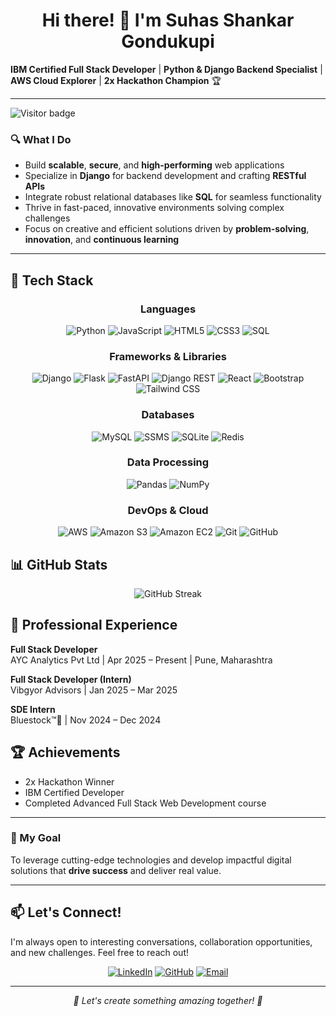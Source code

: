 <div disply=inline-block>
<h1 align="center">Hi there! 👋 I'm Suhas Shankar Gondukupi</h1>

</div>

**IBM Certified Full Stack Developer** |  **Python & Django Backend Specialist**  |  **AWS Cloud Explorer**  |  **2x Hackathon Champion** 🏆






---
<p align="left">
  <img src="https://visitor-badge.laobi.icu/badge?page_id=suhasg.suhasg" alt="Visitor badge" />
</p>

### 🔍 What I Do  

- Build **scalable**, **secure**, and **high-performing** web applications
- Specialize in **Django** for backend development and crafting **RESTful APIs**
- Integrate robust relational databases like **SQL** for seamless functionality
- Thrive in fast-paced, innovative environments solving complex challenges
- Focus on creative and efficient solutions driven by **problem-solving**, **innovation**, and **continuous learning**

---

## 🧰 Tech Stack

<div align="center">

### Languages
![Python](https://img.shields.io/badge/Python-3776AB?style=for-the-badge&logo=python&logoColor=white)
![JavaScript](https://img.shields.io/badge/JavaScript-F7DF1E?style=for-the-badge&logo=javascript&logoColor=black)
![HTML5](https://img.shields.io/badge/HTML5-E34F26?style=for-the-badge&logo=html5&logoColor=white)
![CSS3](https://img.shields.io/badge/CSS3-1572B6?style=for-the-badge&logo=css3&logoColor=white)
![SQL](https://img.shields.io/badge/SQL-4479A1?style=for-the-badge&logo=mysql&logoColor=white)

### Frameworks & Libraries
![Django](https://img.shields.io/badge/Django-092E20?style=for-the-badge&logo=django&logoColor=white)
![Flask](https://img.shields.io/badge/Flask-000000?style=for-the-badge&logo=flask&logoColor=white)
![FastAPI](https://img.shields.io/badge/FastAPI-009688?style=for-the-badge&logo=fastapi&logoColor=white)
![Django REST](https://img.shields.io/badge/Django_REST-092E20?style=for-the-badge&logo=django&logoColor=white)
![React](https://img.shields.io/badge/React-20232A?style=for-the-badge&logo=react&logoColor=61DAFB)
![Bootstrap](https://img.shields.io/badge/Bootstrap-563D7C?style=for-the-badge&logo=bootstrap&logoColor=white)
![Tailwind CSS](https://img.shields.io/badge/Tailwind_CSS-38B2AC?style=for-the-badge&logo=tailwind-css&logoColor=white)

### Databases
![MySQL](https://img.shields.io/badge/MySQL-00000F?style=for-the-badge&logo=mysql&logoColor=white)
![SSMS](https://img.shields.io/badge/SSMS-CC2927?style=for-the-badge&logo=microsoftsqlserver&logoColor=white)
![SQLite](https://img.shields.io/badge/SQLite-07405E?style=for-the-badge&logo=sqlite&logoColor=white)
![Redis](https://img.shields.io/badge/Redis-DC382D?style=for-the-badge&logo=redis&logoColor=white)


### Data Processing
![Pandas](https://img.shields.io/badge/Pandas-150458?style=for-the-badge&logo=pandas&logoColor=white)
![NumPy](https://img.shields.io/badge/NumPy-013243?style=for-the-badge&logo=numpy&logoColor=white)

### DevOps & Cloud
![AWS](https://img.shields.io/badge/AWS-232F3E?style=for-the-badge&logo=amazon-aws&logoColor=white)
![Amazon S3](https://img.shields.io/badge/Amazon_S3-569A31?style=for-the-badge&logo=amazon-s3&logoColor=white)
![Amazon EC2](https://img.shields.io/badge/Amazon_EC2-FF9900?style=for-the-badge&logo=amazon-ec2&logoColor=white)
![Git](https://img.shields.io/badge/Git-F05032?style=for-the-badge&logo=git&logoColor=white)
![GitHub](https://img.shields.io/badge/GitHub-100000?style=for-the-badge&logo=github&logoColor=white)

</div>

## 📊 GitHub Stats

<div align="center">
<!--   <img src="https://github-readme-stats.vercel.app/api?username=Suhas2002G&show_icons=true&theme=radical" alt="GitHub Stats" /> -->
  <img src="https://github-readme-streak-stats.herokuapp.com/?user=Suhas2002G&theme=radical" alt="GitHub Streak" />
<!--   <img src="https://github-readme-stats.vercel.app/api/top-langs/?username=Suhas2002G&layout=compact&theme=radical" alt="Top Languages" /> -->
</div>


## 💼 Professional Experience

**Full Stack Developer**  
AYC Analytics Pvt Ltd | Apr 2025 – Present | Pune, Maharashtra

**Full Stack Developer (Intern)**  
Vibgyor Advisors | Jan 2025 – Mar 2025

**SDE Intern**  
Bluestock™🔺 | Nov 2024 – Dec 2024



## 🏆 Achievements

- 2x Hackathon Winner
- IBM Certified Developer
- Completed Advanced Full Stack Web Development course

---



### 🎯 My Goal

To leverage cutting-edge technologies and develop impactful digital solutions that **drive success** and deliver real value.

---



## 📫 Let's Connect!

I'm always open to interesting conversations, collaboration opportunities, and new challenges. Feel free to reach out!

<div align="center">
  
[![LinkedIn](https://img.shields.io/badge/LinkedIn-0077B5?style=for-the-badge&logo=linkedin&logoColor=white)](https://www.linkedin.com/in/suhas8838/)
[![GitHub](https://img.shields.io/badge/GitHub-100000?style=for-the-badge&logo=github&logoColor=white)](https://github.com/Suhas2002G)
[![Email](https://img.shields.io/badge/Email-D14836?style=for-the-badge&logo=gmail&logoColor=white)](mailto:suhas8838@gmail.com)

</div>

---

<div align="center">
  <i>🚀 Let's create something amazing together! 🚀</i>
</div>
